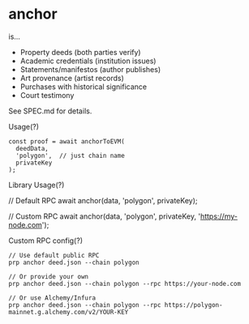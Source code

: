 # anchor
is...

- Property deeds (both parties verify)
- Academic credentials (institution issues)
- Statements/manifestos (author publishes)
- Art provenance (artist records)
- Purchases with historical significance
- Court testimony

See SPEC.md for details.

Usage(?)

```
const proof = await anchorToEVM(
  deedData,
  'polygon',  // just chain name
  privateKey
);
```
Library Usage(?)

// Default RPC
await anchor(data, 'polygon', privateKey);

// Custom RPC
await anchor(data, 'polygon', privateKey, 'https://my-node.com');

Custom RPC config(?)
```
// Use default public RPC
prp anchor deed.json --chain polygon

// Or provide your own
prp anchor deed.json --chain polygon --rpc https://your-node.com

// Or use Alchemy/Infura
prp anchor deed.json --chain polygon --rpc https://polygon-mainnet.g.alchemy.com/v2/YOUR-KEY
```

